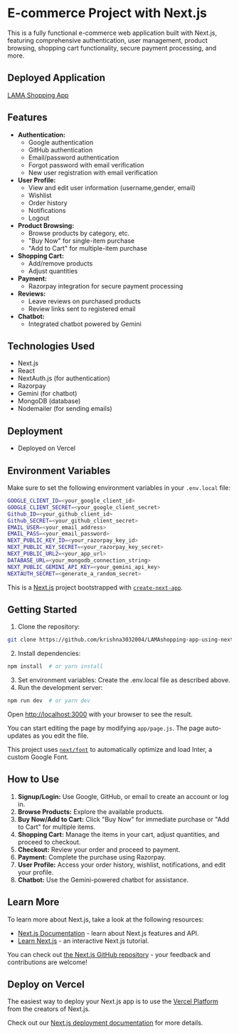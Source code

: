 # E-commerce Project with Next.js

This is a fully functional e-commerce web application built with Next.js, featuring comprehensive authentication, user management, product browsing, shopping cart functionality, secure payment processing, and more.

## Deployed Application

[LAMA Shopping App](https://lamashopping-psi.vercel.app/)  

## Features

* **Authentication:**
    * Google authentication
    * GitHub authentication
    * Email/password authentication
    * Forgot password with email verification
    * New user registration with email verification
* **User Profile:**
    * View and edit user information (username,gender, email)
    * Wishlist
    * Order history
    * Notifications
    * Logout
* **Product Browsing:**
    * Browse products by category, etc.
    * "Buy Now" for single-item purchase
    * "Add to Cart" for multiple-item purchase
* **Shopping Cart:**
    * Add/remove products
    * Adjust quantities
* **Payment:**
    * Razorpay integration for secure payment processing
* **Reviews:**
    * Leave reviews on purchased products
    * Review links sent to registered email
* **Chatbot:**
    * Integrated chatbot powered by Gemini


## Technologies Used

* Next.js
* React
* NextAuth.js (for authentication)
* Razorpay
* Gemini (for chatbot)
* MongoDB (database)
* Nodemailer (for sending emails)

## Deployment

* Deployed on Vercel

## Environment Variables

Make sure to set the following environment variables in your `.env.local` file:

```bash
GOOGLE_CLIENT_ID=<your_google_client_id>
GOOGLE_CLIENT_SECRET=<your_google_client_secret>
Github_ID=<your_github_client_id>
Github_SECRET=<your_github_client_secret>
EMAIL_USER=<your_email_address>
EMAIL_PASS=<your_email_password>
NEXT_PUBLIC_KEY_ID=<your_razorpay_key_id>
NEXT_PUBLIC_KEY_SECRET=<your_razorpay_key_secret>
NEXT_PUBLIC_URL2=<your_app_url>
DATABASE_URL=<your_mongodb_connection_string>
NEXT_PUBLIC_GEMINI_API_KEY=<your_gemini_api_key>
NEXTAUTH_SECRET=<generate_a_random_secret>
```




This is a [Next.js](https://nextjs.org/) project bootstrapped with [`create-next-app`](https://github.com/vercel/next.js/tree/canary/packages/create-next-app).

## Getting Started

1. Clone the repository:
```sh
git clone https://github.com/krishna3032004/LAMAshopping-app-using-next.js-.git
```

2. Install dependencies:
```sh
npm install  # or yarn install
```

3. Set environment variables: Create the .env.local file as described above.
4. Run the development server:
```sh
npm run dev  # or yarn dev
```

Open [http://localhost:3000](http://localhost:3000) with your browser to see the result.

You can start editing the page by modifying `app/page.js`. The page auto-updates as you edit the file.

This project uses [`next/font`](https://nextjs.org/docs/basic-features/font-optimization) to automatically optimize and load Inter, a custom Google Font.

## How to Use

1.  **Signup/Login:** Use Google, GitHub, or email to create an account or log in.
2.  **Browse Products:** Explore the available products.
3.  **Buy Now/Add to Cart:** Click "Buy Now" for immediate purchase or "Add to Cart" for multiple items.
4.  **Shopping Cart:** Manage the items in your cart, adjust quantities, and proceed to checkout.
5.  **Checkout:** Review your order and proceed to payment.
6.  **Payment:** Complete the purchase using Razorpay.
7.  **User Profile:** Access your order history, wishlist, notifications, and edit your profile.
8.  **Chatbot:** Use the Gemini-powered chatbot for assistance.

## Learn More

To learn more about Next.js, take a look at the following resources:

- [Next.js Documentation](https://nextjs.org/docs) - learn about Next.js features and API.
- [Learn Next.js](https://nextjs.org/learn) - an interactive Next.js tutorial.

You can check out [the Next.js GitHub repository](https://github.com/vercel/next.js/) - your feedback and contributions are welcome!

## Deploy on Vercel

The easiest way to deploy your Next.js app is to use the [Vercel Platform](https://vercel.com/new?utm_medium=default-template&filter=next.js&utm_source=create-next-app&utm_campaign=create-next-app-readme) from the creators of Next.js.

Check out our [Next.js deployment documentation](https://nextjs.org/docs/deployment) for more details.



